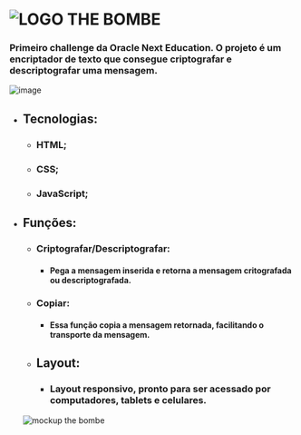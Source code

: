 # ![LOGO THE BOMBE](https://github.com/Alexnderp/the-bombe/assets/116910668/482a717f-5413-4661-aee9-921a3393aecb)


### Primeiro challenge da Oracle Next Education. O projeto é um encriptador de texto que consegue criptografar e descriptografar uma mensagem.

![image](https://github.com/Alexnderp/the-bombe/assets/116910668/b48ebe52-3968-4fea-b22a-c355f3b12a44)


- ## Tecnologias:
  - ###  HTML;
  - ### CSS;
  - ### JavaScript;

- ## Funções:
  - ### Criptografar/Descriptografar:
    - #### Pega a mensagem inserida e retorna a mensagem critografada ou descriptografada.
  - ### Copiar:
    - #### Essa função copia a mensagem retornada, facilitando o transporte da mensagem.

   - ## Layout:
     - ### Layout responsivo, pronto para ser acessado por computadores, tablets e celulares.
    
    ![mockup the bombe](https://github.com/Alexnderp/the-bombe/assets/116910668/d893a14b-a267-4649-acd1-9f6142678c7f)
